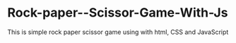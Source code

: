 # Rock-paper--Scissor-Game-With-Js
This is simple rock paper scissor game using with html, CSS and JavaScript 
